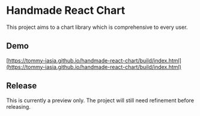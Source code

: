 # Handmade React Chart

This project aims to a chart library which is comprehensive to every user.

## Demo

[https://tommy-iasia.github.io/handmade-react-chart/build/index.html](https://tommy-iasia.github.io/handmade-react-chart/build/index.html)

## Release

This is currently a preview only. The project will still need refinement before releasing.
